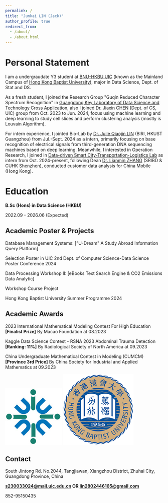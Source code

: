 ```yaml
---
permalink: /
title: "Junkai LIN (Jack)"
author_profile: true
redirect_from: 
  - /about/
  - /about.html
---
```


Personal Statement
======
I am a undergraudate Y3 student at [BNU-HKBU UIC](https://www.uic.edu.cn/) (known as the Mainland Campus of [Hong Kong Baptist University](https://www.hkbu.edu.hk/)), major in Data Science, Dept. of Stat and DS. 

As a fresh student, I joined the Research Group "Guqin Reduced Character Spectrum Recognition" in [Guangdong Key Laboratory of Data Science and Technology Cross Application](https://irads.uic.edu.cn/), also I joined [Dr. Jiaxin CHEN](https://www.uic.edu.cn/faculty.htm#/jiaxingchen/cn) (Dept. of CS, UIC) group from Oct. 2023 to Jun. 2024, focus using machine learning and deep learning to study cell slices and perform clustering analysis (mostly is Louvain Algorithm).

For intern experience, I jointed Bio-Lab by [Dr. Juile Qiaojin LIN](https://julie-lin-lab.github.io/index.html) (BIRI, HKUST Guangzhou) from Jul.-Sept. 2024 as a intern, primarily focusing on base recognition of electrical signals from third-generation DNA sequencing machines based on deep learning. Meanwhile, I interested in Operation Research, I joined in [Data-driven Smart City-Transportation-Logistics Lab](https://www.sribd.cn/en/znyy/zh-jt) as intern from Oct. 2024-present, following Dean [Dr. Lianmin ZHANG](https://www.sribd.cn/en/teacher/299) (SRIBD & CUHK Shenzhen), conducted customer data analysis for China Mobile (Hong Kong).


Education
======
**B.Sc (Hons) in Data Science (HKBU)**

2022.09 - 2026.06 (Expected)


Academic Poster & Projects
------
Database Management Systems: ["U-Dream" A Study Abroad Information Query Platform]

Selection Poster in UIC 2nd Dept. of Computer Science-Data Science Poster Conference 2024


Data Processing Workshop II: [eBooks Text Search Engine & CO2 Emissions Data Analytic]

Workshop Course Project


Hong Kong Baptist University Summer Programme 2024

Academic Awards
------
2023 International Mathematical Modeling Contest For High Education **[Finalist Prize]** By Macao Foundation at 08.2023

Kaggle Data Science Contest - RSNA 2023 Abdominal Trauma Detection **[Ranking: 11\%]** By Radiological Society of North America at 09.2023

China Undergraduate Mathematical Contest in Modeling (CUMCM) **[Province 3rd Price]** By China Society for Industrial and Applied Mathematics at 09.2023




![BNU-HKBU UIC](/images/logo.png)
![HKBU](/images/hkbu.png)

Contact
------
South Jintong Rd. No.2044, Tangjiawan, Xiangzhou District, Zhuhai City, Guangdong Province, China

**s230033024@mail.uic.edu.cn OR lin2802446165@gmail.com**

852-95150435

